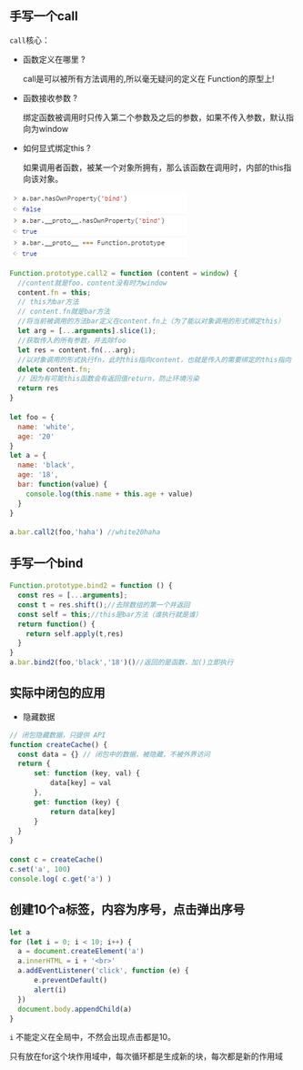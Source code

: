 ## 手写一个call

`call`核心：

- 函数定义在哪里 ?

  call是可以被所有方法调用的,所以毫无疑问的定义在 Function的原型上!

- 函数接收参数 ?

  绑定函数被调用时只传入第二个参数及之后的参数，如果不传入参数，默认指向为window

- 如何显式绑定this ?

  如果调用者函数，被某一个对象所拥有，那么该函数在调用时，内部的this指向该对象。

![image-20200216054659452](res/image-20200216054659452.png)

```jsx
Function.prototype.call2 = function (content = window) {
  //content就是foo，content没有时为window
  content.fn = this;
  // this为bar方法
  // content.fn就是bar方法
  //将当前被调用的方法bar定义在content.fn上（为了能以对象调用的形式绑定this）
  let arg = [...arguments].slice(1);
  //获取传入的所有参数，并去除foo
  let res = content.fn(...arg);
  //以对象调用的形式执行fn，此时this指向content，也就是传入的需要绑定的this指向
  delete content.fn;
  // 因为有可能this函数会有返回值return，防止环境污染
  return res
}

let foo = {
  name: 'white',
  age: '20'
}
let a = {
  name: 'black',
  age: '18',
  bar: function(value) {
    console.log(this.name + this.age + value)
  }
}

a.bar.call2(foo,'haha') //white20haha
```

## 手写一个bind

```js
Function.prototype.bind2 = function () {
  const res = [...arguments];
  const t = res.shift();//去除数组的第一个并返回
  const self = this;//this是bar方法（谁执行就是谁）
  return function() {
    return self.apply(t,res)
  }
}
a.bar.bind2(foo,'black','18')()//返回的是函数，加()立即执行
```

## 实际中闭包的应用

- 隐藏数据

```jsx
// 闭包隐藏数据，只提供 API
function createCache() {
  const data = {} // 闭包中的数据，被隐藏，不被外界访问
  return {
      set: function (key, val) {
          data[key] = val
      },
      get: function (key) {
          return data[key]
      }
  }
}

const c = createCache()
c.set('a', 100)
console.log( c.get('a') )
```

## 创建10个a标签，内容为序号，点击弹出序号

```js
let a
for (let i = 0; i < 10; i++) {
  a = document.createElement('a')
  a.innerHTML = i + '<br>'
  a.addEventListener('click', function (e) {
      e.preventDefault()
      alert(i)
  })
  document.body.appendChild(a)
}
```

`i` 不能定义在全局中，不然会出现点击都是10。

只有放在for这个块作用域中，每次循环都是生成新的块，每次都是新的作用域